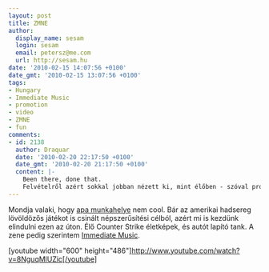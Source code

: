 ```yaml
---
layout: post
title: ZMNE
author:
  display_name: sesam
  login: sesam
  email: petersz@me.com
  url: http://sesam.hu
date: '2010-02-15 14:07:56 +0100'
date_gmt: '2010-02-15 13:07:56 +0100'
tags:
- Hungary
- Immediate Music
- promotion
- video
- ZMNE
- fun
comments:
- id: 2138
  author: Draquar
  date: '2010-02-20 22:17:50 +0100'
  date_gmt: '2010-02-20 21:17:50 +0100'
  content: |-
    Been there, done that.
    Felvételről azért sokkal jobban nézett ki, mint élőben - szóval propagandának tökéletes.
---
```


Mondja valaki, hogy [apa munkahelye](http://portal.zmne.hu) nem cool. Bár az amerikai hadsereg lövöldözős játékot is csinált népszerűsítési célból, azért mi is kezdünk elindulni ezen az úton. Élő Counter Strike életképek, és autót lapító tank. A zene pedig szerintem [Immediate Music](http://www.last.fm/music/Immediate+Music).

[youtube width="600" height="486"]http://www.youtube.com/watch?v=8NguqMlUZic[/youtube]

